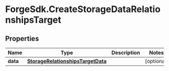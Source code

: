 # ForgeSdk.CreateStorageDataRelationshipsTarget

## Properties
Name | Type | Description | Notes
------------ | ------------- | ------------- | -------------
**data** | [**StorageRelationshipsTargetData**](StorageRelationshipsTargetData.md) |  | [optional] 


